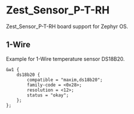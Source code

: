 # Zest_Sensor_P-T-RH

Zest_Sensor_P-T-RH board support for Zephyr OS.

## 1-Wire
Example for 1-Wire temperature sensor DS18B20.

```dts
&w1 {
	ds18b20 {
		compatible = "maxim,ds18b20";
		family-code = <0x28>;
		resolution = <12>;
		status = "okay";
	};
};
```
